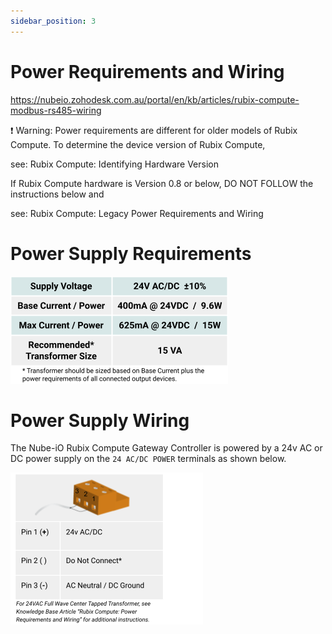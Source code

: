 ```yaml
---
sidebar_position: 3
---
```



#  Power Requirements and Wiring


https://nubeio.zohodesk.com.au/portal/en/kb/articles/rubix-compute-modbus-rs485-wiring


:exclamation: Warning:  Power requirements are different for older models of Rubix Compute. To determine the device version of Rubix Compute, 

see: Rubix Compute: Identifying Hardware Version

If Rubix Compute hardware is Version 0.8 or below, DO NOT FOLLOW the instructions below and 

see: Rubix Compute: Legacy Power Requirements and Wiring


# Power Supply Requirements

![power-req.png](img/power-req.png)

# Power Supply Wiring

The Nube-iO Rubix Compute Gateway Controller is powered by a 24v AC or DC power supply on the `24 AC/DC POWER` terminals as shown below. 

![power-wiring.png](img/power-wiring.png)